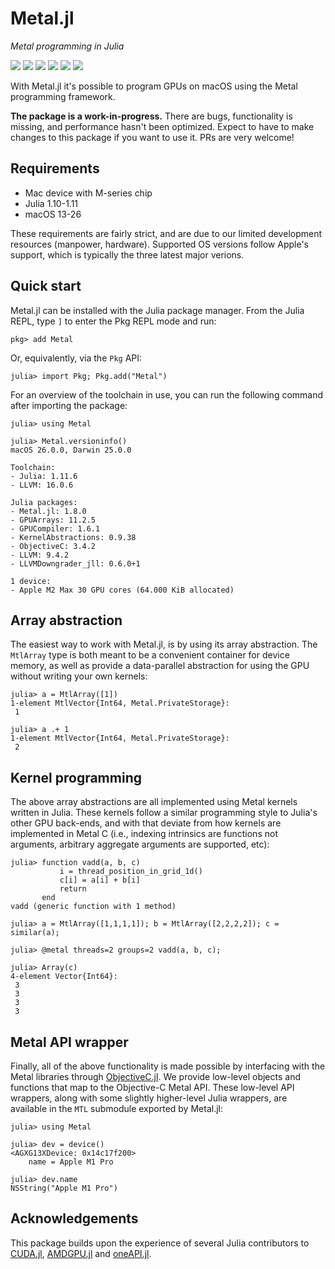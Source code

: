 # Metal.jl

*Metal programming in Julia*

[![][doi-img]][doi-url] [![][docs-stable-img]][docs-stable-url] [![][docs-dev-img]][docs-dev-url] [![][buildkite-img]][buildkite-url] [![][codecov-img]][codecov-url] [![][benchmark-img]][benchmark-url]

[doi-img]: https://zenodo.org/badge/262279120.svg
[doi-url]: https://zenodo.org/badge/latestdoi/262279120

[docs-stable-img]: https://img.shields.io/badge/docs-stable-blue.svg
[docs-stable-url]: https://metal.juliagpu.org/stable/

[docs-dev-img]: https://img.shields.io/badge/docs-dev-blue.svg
[docs-dev-url]: https://metal.juliagpu.org/dev/

[buildkite-img]: https://badge.buildkite.com/a9b335b7d5d4d7ea90b031057728de9d1e9a73d5bcd9d89655.svg?branch=main
[buildkite-url]: https://buildkite.com/julialang/metal-dot-jl

[codecov-img]: https://codecov.io/gh/JuliaGPU/Metal.jl/branch/main/graph/badge.svg
[codecov-url]: https://codecov.io/gh/JuliaGPU/Metal.jl

[benchmark-img]: https://img.shields.io/badge/benchmarks-Chart-yellowgreen
[benchmark-url]: https://metal.juliagpu.org/bench/

With Metal.jl it's possible to program GPUs on macOS using the Metal programming
framework.

**The package is a work-in-progress.** There are bugs, functionality is missing,
and performance hasn't been optimized. Expect to have to make changes to this package
if you want to use it. PRs are very welcome!


## Requirements

-  Mac device with M-series chip
-  Julia 1.10-1.11
-  macOS 13-26

These requirements are fairly strict, and are due to our limited development
resources (manpower, hardware). Supported OS versions follow Apple's support,
which is typically the three latest major verions.


## Quick start

Metal.jl can be installed with the Julia package manager. From the Julia REPL, type `]` to
enter the Pkg REPL mode and run:

```
pkg> add Metal
```

Or, equivalently, via the `Pkg` API:

```julia-repl
julia> import Pkg; Pkg.add("Metal")
```

For an overview of the toolchain in use, you can run the following command after
importing the package:

```julia-repl
julia> using Metal

julia> Metal.versioninfo()
macOS 26.0.0, Darwin 25.0.0

Toolchain:
- Julia: 1.11.6
- LLVM: 16.0.6

Julia packages:
- Metal.jl: 1.8.0
- GPUArrays: 11.2.5
- GPUCompiler: 1.6.1
- KernelAbstractions: 0.9.38
- ObjectiveC: 3.4.2
- LLVM: 9.4.2
- LLVMDowngrader_jll: 0.6.0+1

1 device:
- Apple M2 Max 30 GPU cores (64.000 KiB allocated)
```


## Array abstraction

The easiest way to work with Metal.jl, is by using its array abstraction.
The `MtlArray` type is both meant to be a convenient container for device
memory, as well as provide a data-parallel abstraction for using the GPU
without writing your own kernels:

```julia-repl
julia> a = MtlArray([1])
1-element MtlVector{Int64, Metal.PrivateStorage}:
 1

julia> a .+ 1
1-element MtlVector{Int64, Metal.PrivateStorage}:
 2
```


## Kernel programming

The above array abstractions are all implemented using Metal kernels written
in Julia. These kernels follow a similar programming style to Julia's other
GPU back-ends, and with that deviate from how kernels are implemented in Metal C
(i.e., indexing intrinsics are functions not arguments, arbitrary aggregate arguments
are supported, etc):

```julia-repl
julia> function vadd(a, b, c)
           i = thread_position_in_grid_1d()
           c[i] = a[i] + b[i]
           return
       end
vadd (generic function with 1 method)

julia> a = MtlArray([1,1,1,1]); b = MtlArray([2,2,2,2]); c = similar(a);

julia> @metal threads=2 groups=2 vadd(a, b, c);

julia> Array(c)
4-element Vector{Int64}:
 3
 3
 3
 3
```


## Metal API wrapper

Finally, all of the above functionality is made possible by interfacing with the Metal
libraries through [ObjectiveC.jl](https://github.com/JuliaInterop/ObjectiveC.jl). We provide
low-level objects and functions that map to the Objective-C Metal API. These low-level API
wrappers, along with some slightly higher-level Julia wrappers, are available in the `MTL`
submodule exported by Metal.jl:

```julia-repl
julia> using Metal

julia> dev = device()
<AGXG13XDevice: 0x14c17f200>
    name = Apple M1 Pro

julia> dev.name
NSString("Apple M1 Pro")
```


## Acknowledgements

This package builds upon the experience of several
Julia contributors to [CUDA.jl](https://github.com/JuliaGPU/CUDA.jl), [AMDGPU.jl](https://github.com/JuliaGPU/AMDGPU.jl) and [oneAPI.jl](https://github.com/JuliaGPU/oneAPI.jl).
